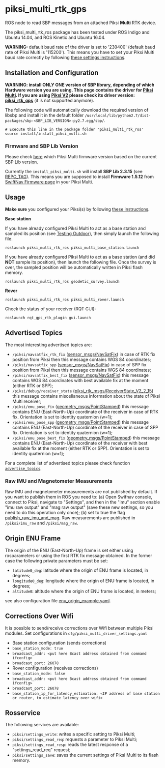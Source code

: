 piksi_multi_rtk_gps
======
ROS node to read SBP messages from an attached Piksi **Multi** RTK device.

The piksi_multi_rtk_ros package has been tested under ROS Indigo and Ubuntu 14.04, and ROS Kinetic and Ubuntu 16.04.


**WARNING:** default baud rate of the driver is set to '230400' (default baud rate of Piksi Multi is '115200').
This means you have to set your Piksi Multi baud rate correctly by following [these settings instructions](https://github.com/ethz-asl/ethz_piksi_ros/wiki/Installing-and-Configuring-Your-Piksi#settings).
  
## Installation and Configuration
**WARNING: install __ONLY ONE__ version of SBP library, depending of which Hardware version you are using. This page contains the driver for [Piksi Multi](https://www.swiftnav.com/piksi-multi).
If you are using [Piksi V2](http://docs.swiftnav.com/pdfs/piksi_datasheet_v2.3.1.pdf) please check its driver version: [piksi_rtk_gps](https://github.com/ethz-asl/mav_rtk_gps/tree/master/piksi_rtk_gps)** (it is not supported anymore).

The following code will automatically download the required version of libsbp and install it in the default folder `/usr/local/lib/python2.7/dist-packages/sbp-<SBP_LIB_VERSION>-py2.7.egg/sbp/`.

```
# Execute this line in the package folder 'piksi_multi_rtk_ros'
source install/install_piksi_multi.sh
```

### Firmware and SBP Lib Version
Please check [here](https://support.swiftnav.com/customer/en/portal/articles/2492810-swift-binary-protocol) which Piksi Multi firmware version based on the current SBP Lib version.

Currently the `install_piksi_multi.sh` will install **SBP Lib 2.3.15** (see [REPO_TAG](https://github.com/ethz-asl/ethz_piksi_ros/blob/master/piksi_multi_rtk_ros/install/install_piksi_multi.sh#L4)).
This means you are supposed to install **Firmware 1.5.12** from [SwiftNav Firmware page](https://support.swiftnav.com/customer/en/portal/articles/2492784-piksi-multi-and-duro-firmware) in your Piksi Multi.

## Usage
**Make sure** you configured your Piksi(s) by following [these instructions](https://github.com/ethz-asl/ethz_piksi_ros/wiki/Installing-and-Configuring-Your-Piksi).

**Base station**

If you have already configured Piksi Multi to act as a base station and sampled its position (see [Testing Outdoor](https://github.com/ethz-asl/ethz_piksi_ros/wiki/Testing-Outdoors)), then simply launch the following file.
```
roslaunch piksi_multi_rtk_ros piksi_multi_base_station.launch
```
If you have already configured Piksi Multi to act as a base station (and did **NOT** sample its position), then launch the following file.
Once the survey is over, the sampled position will be automatically written in Piksi flash memory. 
```
roslaunch piksi_multi_rtk_ros geodetic_survey.launch
```

**Rover**
```
roslaunch piksi_multi_rtk_ros piksi_multi_rover.launch
```
Check the status of your receiver (RQT GUI):
```
roslaunch rqt_gps_rtk_plugin gui.launch
```

## Advertised Topics
The most interesting advertised topics are:

 - `/piksi/navsatfix_rtk_fix` ([sensor_msgs/NavSatFix](http://docs.ros.org/api/sensor_msgs/html/msg/NavSatFix.html))
   in case of RTK fix position from Piksi then this message contains WGS 84 coordinates;
 - `/piksi/navsatfix_spp` ([sensor_msgs/NavSatFix](http://docs.ros.org/api/sensor_msgs/html/msg/NavSatFix.html))
   in case of SPP fix position from Piksi then this message contains WGS 84 coordinates;
 - `/piksi/navsatfix_best_fix` ([sensor_msgs/NavSatFix](http://docs.ros.org/api/sensor_msgs/html/msg/NavSatFix.html))
   this message contains WGS 84 coordinates with best available fix at the moment (either RTK or SPP);
 - `/piksi/debug/receiver_state` ([piksi_rtk_msgs/ReceiverState_V2_2_15](https://github.com/ethz-asl/ethz_piksi_ros/blob/master/piksi_rtk_msgs/msg/ReceiverState_V2_2_15.msg))
   this message contains miscellaneous information about the state of Piksi Multi receiver;
 - `/piksi/enu_pose_fix` ([geometry_msgs/PointStamped](http://docs.ros.org/api/geometry_msgs/html/msg/PointStamped.html))
   this message contains ENU (East-North-Up) coordinate of the receiver in case of RTK fix. Orientation is set to identity quaternion (w=1);
 - `/piksi/enu_pose_spp` ([geometry_msgs/PointStamped](http://docs.ros.org/api/geometry_msgs/html/msg/PointStamped.html))
   this message contains ENU (East-North-Up) coordinate of the receiver in case of SPP fix. Orientation is set to identity quaternion (w=1);
 - `/piksi/enu_pose_best_fix` ([geometry_msgs/PointStamped](http://docs.ros.org/api/geometry_msgs/html/msg/PointStamped.html))
   this message contains ENU (East-North-Up) coordinate of the receiver with best available fix at the moment (either RTK or SPP). Orientation is set to identity quaternion (w=1);
   
For a complete list of advertised topics please check function [`advertise_topics`](https://github.com/ethz-asl/ethz_piksi_ros/blob/master/piksi_multi_rtk_ros/src/piksi_multi.py#L264).

### Raw IMU and Magnetometer Measurements
Raw IMU and magnetometer measurements are not published by default. If you want to publish them in ROS you need to: (a) Open Swifnav console, connect to Piksi, navigate to "Settings", and then in the "imu" section enable "imu raw output" and "mag raw output" (save these new settings, so you need to do this operation only once); (b) set to true the flag [publish_raw_imu_and_mag](./cfg/piksi_multi_driver_settings.yaml#L19).
Raw measurements are published in `/piksi/imu_raw` and `/piksi/mag_raw`.

## Origin ENU Frame
The origin of the ENU (East-North-Up) frame is set either using rosparameters or using the first RTK fix message obtained.
In the former case the following private parameters must be set:

 - `latitude0_deg`: latitude where the origin of ENU frame is located, in degrees;
 - `longitude0_deg`: longitude where the origin of ENU frame is located, in degrees;
 - `altitude0`: altitude where the origin of ENU frame is located, in meters;
 
see also configuration file [enu_origin_example.yaml](https://github.com/ethz-asl/ethz_piksi_ros/blob/master/piksi_multi_rtk_ros/cfg/enu_origin_example.yaml).

## Corrections Over Wifi
It is possible to send/receive corrections over Wifi between multiple Piksi modules.
Set configurations in `cfg/piksi_multi_driver_settings.yaml`
- Base station configuration (sends corrections)
 - `base_station_mode: true`
 - `broadcast_addr: <put here Bcast address obtained from command ifconfig>`
 - `broadcast_port: 26078`
- Rover configuration (receives corrections)
 - `base_station_mode: false`
 - `broadcast_addr: <put here Bcast address obtained from command ifconfig>`
 - `broadcast_port: 26078`
 - `base_station_ip_for_latency_estimation: <IP address of base station or router, to estimate latency over wifi>`

## Rosservice
The following services are available:
 - `piksi/settings_write`: writes a specific setting to Piksi Multi;
 - `piksi/settings_read_req`: requests a parameter to Piksi Multi;
 - `piksi/settings_read_resp`: reads the latest response of a "settings_read_req" request;
 - `piksi/settings_save`: saves the current settings of Piksi Multi to its flash memory.
